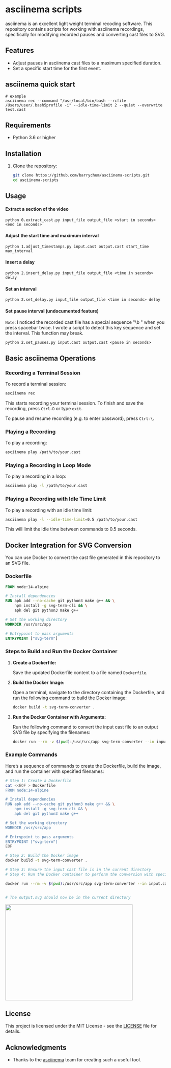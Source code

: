 # asciinema scripts

asciinema is an excellent light weight terminal recoding software.  This repository contains scripts for working with asciinema recordings, specifically for modifying recorded pauses and converting cast files to SVG.

## Features

- Adjust pauses in asciinema cast files to a maximum specified duration.
- Set a specific start time for the first event.

## asciinema quick start

```
# example
asciinema rec --command "/usr/local/bin/bash --rcfile /Users/user/.bash5profile -i" --idle-time-limit 2 --quiet --overwrite test.cast
```

## Requirements

- Python 3.6 or higher

## Installation

1. Clone the repository:

    ```sh
    git clone https://github.com/barrychum/asciinema-scripts.git
    cd asciinema-scripts
    ```

## Usage


#### Extract a section of the video
```
python 0.extract_cast.py input_file output_file <start in seconds> <end in seconds>
```

#### Adjust the start time and maximum interval
```
python 1.adjust_timestamps.py input.cast output.cast start_time max_interval
```

#### Insert a delay
```
python 2.insert_delay.py input_file output_file <time in seconds> delay
```

#### Set an interval 
```
python 2.set_delay.py input_file output_file <time in seconds> delay
```

#### Set pause interval (undocumented feature)

`Note`: I noticed the recorded cast file has a special sequence "\b  " when you press spacebar twice.  I wrote a script to detect this key sequence and set the interval.  This function may break.  

```
python 2.set_pauses.py input.cast output.cast <pause in seconds>
```
  

  
  
## Basic asciinema Operations

### Recording a Terminal Session

To record a terminal session:

```sh
asciinema rec
```

This starts recording your terminal session. To finish and save the recording, press `Ctrl-D` or type `exit`.

To pause and resume recording (e.g. to enter password), press `Ctrl-\`.

### Playing a Recording

To play a recording:

```sh
asciinema play /path/to/your.cast
```

### Playing a Recording in Loop Mode

To play a recording in a loop:

```sh
asciinema play -l /path/to/your.cast
```

### Playing a Recording with Idle Time Limit

To play a recording with an idle time limit:

```sh
asciinema play -l --idle-time-limit=0.5 /path/to/your.cast
```

This will limit the idle time between commands to 0.5 seconds.

<!--
<img src="assets/output.svg" width="800" alt="Animated SVG">
-->

## Docker Integration for SVG Conversion

You can use Docker to convert the cast file generated in this repository to an SVG file.

### Dockerfile

```Dockerfile
FROM node:14-alpine

# Install dependencies
RUN apk add --no-cache git python3 make g++ && \
    npm install -g svg-term-cli && \
    apk del git python3 make g++

# Set the working directory
WORKDIR /usr/src/app

# Entrypoint to pass arguments
ENTRYPOINT ["svg-term"]
```

### Steps to Build and Run the Docker Container

1. **Create a Dockerfile:**

    Save the updated Dockerfile content to a file named `Dockerfile`.

2. **Build the Docker Image:**

    Open a terminal, navigate to the directory containing the Dockerfile, and run the following command to build the Docker image:

    ```sh
    docker build -t svg-term-converter .
    ```

3. **Run the Docker Container with Arguments:**

    Run the following command to convert the input cast file to an output SVG file by specifying the filenames:

    ```sh
    docker run --rm -v $(pwd):/usr/src/app svg-term-converter --in input.cast --out output.svg
    ```

### Example Commands

Here’s a sequence of commands to create the Dockerfile, build the image, and run the container with specified filenames:

```sh
# Step 1: Create a Dockerfile
cat <<EOF > Dockerfile
FROM node:14-alpine

# Install dependencies
RUN apk add --no-cache git python3 make g++ && \
    npm install -g svg-term-cli && \
    apk del git python3 make g++

# Set the working directory
WORKDIR /usr/src/app

# Entrypoint to pass arguments
ENTRYPOINT ["svg-term"]
EOF

# Step 2: Build the Docker image
docker build -t svg-term-converter .

# Step 3: Ensure the input cast file is in the current directory
# Step 4: Run the Docker container to perform the conversion with specified filenames

docker run --rm -v $(pwd):/usr/src/app svg-term-converter --in input.cast --out output.svg --width 80 --height 24


# The output.svg should now be in the current directory
```


<img src="__test__/output.svg" width="400" height="300">

## License

This project is licensed under the MIT License - see the [LICENSE](LICENSE) file for details.

## Acknowledgments

- Thanks to the [asciinema](https://asciinema.org) team for creating such a useful tool.



